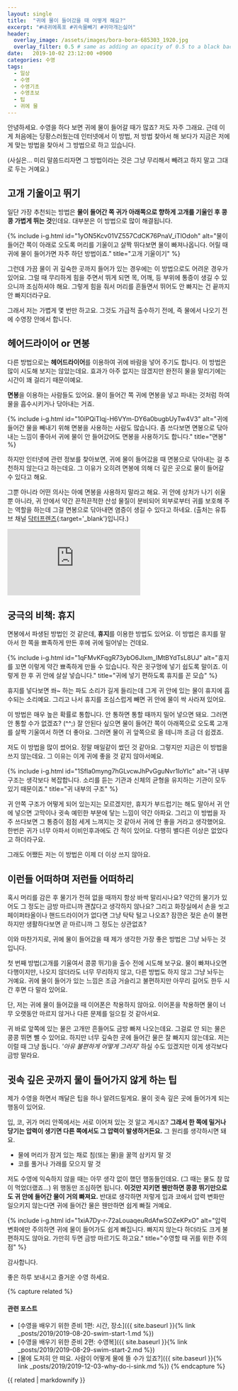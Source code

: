 ```yaml
---
layout: single
title:  "귀에 물이 들어갔을 때 어떻게 해요?"
excerpt: "#내귀에폭포 #귀속물빼기 #귀마개는싫어"
header:
  overlay_image: /assets/images/bora-bora-685303_1920.jpg
  overlay_filter: 0.5 # same as adding an opacity of 0.5 to a black background
date:   2019-10-02 23:12:00 +0900
categories: 수영
tags:
  - 일상
  - 수영
  - 수영기초
  - 수영초보
  - 팁
  - 귀에 물
---
```


안녕하세요.
수영을 하다 보면 귀에 물이 들어갈 때가 많죠?
저도 자주 그래요.
근데 이게 처음에는 당황스러웠는데 인터넷에서 이 방법, 저 방법 찾아서 해 보다가 지금은 저에게 맞는 방법을 찾아서 그 방법으로 하고 있습니다.

(사실은... 미리 말씀드리자면 그 방법이라는 것은 그냥 무리해서 빼려고 하지 말고 그대로 두는 거예요.)

## 고개 기울이고 뛰기
일단 가장 추천되는 방법은 **물이 들어간 쪽 귀가 아래쪽으로 향하게 고개를 기울인 후 콩콩 가볍게 뛰는 것**인데요.
대부분은 이 방법으로 많이 해결됩니다.

{% include i-g.html id="1yON5Kcv01VZ557CdCK76PnaV_iTlOdoh" alt="물이 들어간 쪽이 아래로 오도록 머리를 기울이고 살짝 뛰다보면 물이 빠져나옵니다. 어릴 때 귀에 물이 들어가면 자주 하던 방법이죠." title="고개 기울이기" %}

그런데 가끔 물이 귀 깊숙한 곳까지 들어가 있는 경우에는 이 방법으로도 어려운 경우가 있어요.
그럴 때 무리하게 힘을 주면서 뛰게 되면 목, 어깨, 등 부위에 통증이 생길 수 있으니까 조심하셔야 해요.
그렇게 힘을 줘서 머리를 흔들면서 뛰어도 안 빠지는 건 끝까지 안 빠지더라구요.

그래서 저는 가볍게 몇 번만 하고요.
그것도 가급적 출수하기 전에, 즉 물에서 나오기 전에 수영장 안에서 합니다.

## 헤어드라이어 or 면봉
다른 방법으로는 **헤어드라이어**를 이용하여 귀에 바람을 넣어 주기도 합니다.
이 방법은 많이 시도해 보지는 않았는데요.
효과가 아주 없지는 않겠지만 완전히 물을 말리기에는 시간이 꽤 걸리기 때문이예요.

**면봉**을 이용하는 사람들도 있어요.
물이 들어간 쪽 귀에 면봉을 넣고 파내는 것처럼 하여 물을 흡수시키거나 닦아내는 거죠.

{% include i-g.html id="10iPQiTIqj-H6VYm-DY6a0bugbUyTw4V3" alt="귀에 들어간 물을 빼내기 위해 면봉을 사용하는 사람도 많습니다. 좀 쓰다보면 면봉으로 닦아내는 느낌이 좋아서 귀에 물이 안 들어갔어도 면봉을 사용하기도 합니다." title="면봉" %}

하지만 인터넷에 관련 정보를 찾아보면, 귀에 물이 들어갔을 때 면봉으로 닦아내는 걸 추천하지 않는다고 하는데요.
그 이유가 오히려 면봉에 의해 더 깊은 곳으로 물이 들어갈 수 있다고 해요.

그뿐 아니라 어떤 의사는 아예 면봉을 사용하지 말라고 해요.
귀 안에 상처가 나기 쉬울 뿐 아니라, 귀 안에서 약간 끈적끈적한 산성 물질이 분비되어 외부로부터 귀를 보호해 주는 역할을 하는데 그걸 면봉으로 닦아내면 염증이 생길 수 있다고 하네요.
(출처는 유튜브 채널 [닥터프렌즈][l-youtube-doctor]{:target='_blank'}입니다.)
<iframe src="https://www.youtube-nocookie.com/embed/IoidILVTQvM" frameborder="0" allowfullscreen></iframe>

## 궁극의 비책: 휴지
면봉에서 파생된 방법인 것 같은데, **휴지**를 이용한 방법도 있어요.
이 방법은 휴지를 말아서 한 쪽을 뾰족하게 만든 후에 귀에 밀어넣는 건데요.

{% include i-g.html id="1qFMvKFqgR73ybO6Jlxm_IMtBYdTsL8UJ" alt="휴지를 꼬면 이렇게 약간 뾰족하게 만들 수 있습니다. 작은 귓구멍에 넣기 쉽도록 말이죠. 이렇게 한 후 귀 안에 살살 넣습니다." title="귀에 넣기 편하도록 휴지를 꼰 모습" %}

휴지를 넣다보면 쏴~ 하는 파도 소리가 길게 들리는데 그게 귀 안에 있는 물이 휴지에 흡수되는 소리예요.
그리고 나서 휴지를 조심스럽게 빼면 귀 안에 물이 싹 사라져 있어요.

이 방법은 매우 높은 확률로 통합니다.
안 통하면 통할 때까지 밀어 넣으면 돼요.
그러면 안 통할 수가 없겠죠? (^^;)
잘 안된다 싶으면 물이 들어간 쪽이 아래쪽으로 오도록 고개를 살짝 기울여서 하면 더 좋아요.
그러면 물이 귀 앞쪽으로 올 테니까 조금 더 쉽겠죠.

저도 이 방법을 많이 썼어요. 정말 매일같이 썼던 것 같아요.
그렇지만 지금은 이 방법을 쓰지 않는데요.
그 이유는 이게 귀에 좋을 것 같지 않아서예요.

{% include i-g.html id="1SfIa0myng7hGLvcwJhPvGguNvr1IoYIc" alt="귀 내부 구조는 생각보다 복잡합니다. 소리를 듣는 기관과 신체의 균형을 유지하는 기관이 모두 있기 때문이죠." title="귀 내부의 구조" %}

귀 안쪽 구조가 어떻게 되어 있는지는 모르겠지만, 휴지가 부드럽기는 해도 말아서 귀 안에 넣으면 고막이나 귓속 예민한 부분에 닿는 느낌이 약간 아파요.
그리고 이 방법을 자주 쓰다보면 그 통증이 점점 세게 느껴지는 것 같아서 귀에 안 좋을 거라고 생각했어요.
한번은 귀가 너무 아파서 이비인후과에도 간 적이 있어요.
다행히 별다른 이상은 없었다고 하더라구요.

그래도 어쨌든 저는 이 방법은 이제 더 이상 쓰지 않아요.

## 이런들 어떠하며 저런들 어떠하리
혹시 머리를 감은 후 물기가 전혀 없을 때까지 항상 바싹 말리시나요?
약간의 물기가 있어도 그 정도는 금방 마르니까 괜찮다고 생각하지 않나요?
그리고 화장실에서 손을 씻고 페이퍼타올이나 핸드드라이어가 없다면 그냥 탁탁 털고 나오죠?
잠깐은 젖은 손이 불편하지만 생활하다보면 곧 마르니까 그 정도는 상관없죠?

이와 마찬가지로, 귀에 물이 들어갔을 때 제가 생각한 가장 좋은 방법은 그냥 놔두는 것입니다.

첫 번째 방법(고개를 기울여서 콩콩 뛰기)을 출수 전에 시도해 보구요.
물이 빠져나오면 다행이지만, 나오지 않더라도 너무 무리하지 않고, 다른 방법도 하지 않고 그냥 놔두는 거예요.
귀에 물이 들어가 있는 느낌은 조금 거슬리고 불편하지만 아무리 길어도 한두 시간 후면 다 말라 있어요.

단, 저는 귀에 물이 들어갔을 때 이어폰은 착용하지 않아요.
이어폰을 착용하면 물이 너무 오랫동안 마르지 않거나 다른 문제를 일으킬 것 같아서요.

귀 바로 앞쪽에 있는 물은 고개만 흔들어도 금방 빠져 나오는데요.
그걸로 안 되는 물은 콩콩 뛰면 뺄 수 있어요.
하지만 너무 깊숙한 곳에 들어간 물은 잘 빠지지 않는데요.
저는 이럴 때 그냥 둡니다.
_'아유 불편하게 어떻게 그러지'_ 하실 수도 있겠지만 이게 생각보다 금방 말라요.

## 귓속 깊은 곳까지 물이 들어가지 않게 하는 팁
제가 수영을 하면서 깨달은 팁을 하나 알려드릴게요.
물이 귓속 깊은 곳에 들어가게 되는 행동이 있어요.

입, 코, 귀가 머리 안쪽에서는 서로 이어져 있는 것 알고 계시죠?
**그래서 한 쪽에 밀거나 당기는 압력이 생기면 다른 쪽에서도 그 압력이 발생하거든요.**
그 원리를 생각하시면 돼요.

* 물에 머리가 잠겨 있는 채로 침(또는 물)을 꿀꺽 삼키지 말 것
* 코를 풀거나 가래를 모으지 말 것

저도 수영에 익숙하지 않을 때는 아무 생각 없이 했던 행동들인데요.
(그 때는 물도 참 많이 먹었더랬죠...)
위 행동만 조심하면 됩니다.
**이것만 지키면 웬만하면 콩콩 뛰기만으로도 귀 안에 들어간 물이 거의 빠져요.**
반대로 생각하면 저렇게 입과 코에서 압력 변화만 일으키지 않는다면 귀에 들어간 물은 웬만하면 쉽게 빠질 거예요.

{% include i-g.html id="1xiA7Dy-r-72aLouaqeuRdAfwSOZeKPxO" alt="압력 변화에만 주의하면 귀에 물이 들어가도 쉽게 빠집니다. 빠지지 않는다 하더라도 크게 불편하지도 않아요. 가만히 두면 금방 마르기도 하고요." title="수영할 때 귀를 위한 주의점" %}

감사합니다.

좋은 하루 보내시고 즐거운 수영 하세요.

{% capture related %}
#### 관련 포스트

* [수영을 배우기 위한 준비 1편: 시간, 장소]({{ site.baseurl }}{% link _posts/2019/2019-08-20-swim-start-1.md %})
* [수영을 배우기 위한 준비 2편: 수영복]({{ site.baseurl }}{% link _posts/2019/2019-08-29-swim-start-2.md %})
* [물에 도저히 안 떠요. 사람이 어떻게 물에 뜰 수가 있죠?]({{ site.baseurl }}{% link _posts/2019/2019-12-03-why-do-i-sink.md %})
{% endcapture %}

<div class="notice--primary">
  {{ related | markdownify }}
</div>

[l-youtube-doctor]: https://www.youtube.com/channel/UCVfLNEch9YxD4tX1L-crkMQ

